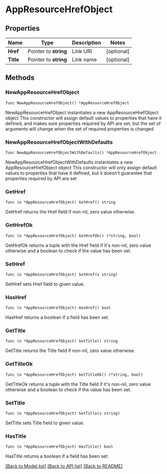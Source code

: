 # AppResourceHrefObject

## Properties

Name | Type | Description | Notes
------------ | ------------- | ------------- | -------------
**Href** | Pointer to **string** | Link URI | [optional] 
**Title** | Pointer to **string** | Link name | [optional] 

## Methods

### NewAppResourceHrefObject

`func NewAppResourceHrefObject() *AppResourceHrefObject`

NewAppResourceHrefObject instantiates a new AppResourceHrefObject object
This constructor will assign default values to properties that have it defined,
and makes sure properties required by API are set, but the set of arguments
will change when the set of required properties is changed

### NewAppResourceHrefObjectWithDefaults

`func NewAppResourceHrefObjectWithDefaults() *AppResourceHrefObject`

NewAppResourceHrefObjectWithDefaults instantiates a new AppResourceHrefObject object
This constructor will only assign default values to properties that have it defined,
but it doesn't guarantee that properties required by API are set

### GetHref

`func (o *AppResourceHrefObject) GetHref() string`

GetHref returns the Href field if non-nil, zero value otherwise.

### GetHrefOk

`func (o *AppResourceHrefObject) GetHrefOk() (*string, bool)`

GetHrefOk returns a tuple with the Href field if it's non-nil, zero value otherwise
and a boolean to check if the value has been set.

### SetHref

`func (o *AppResourceHrefObject) SetHref(v string)`

SetHref sets Href field to given value.

### HasHref

`func (o *AppResourceHrefObject) HasHref() bool`

HasHref returns a boolean if a field has been set.

### GetTitle

`func (o *AppResourceHrefObject) GetTitle() string`

GetTitle returns the Title field if non-nil, zero value otherwise.

### GetTitleOk

`func (o *AppResourceHrefObject) GetTitleOk() (*string, bool)`

GetTitleOk returns a tuple with the Title field if it's non-nil, zero value otherwise
and a boolean to check if the value has been set.

### SetTitle

`func (o *AppResourceHrefObject) SetTitle(v string)`

SetTitle sets Title field to given value.

### HasTitle

`func (o *AppResourceHrefObject) HasTitle() bool`

HasTitle returns a boolean if a field has been set.


[[Back to Model list]](../README.md#documentation-for-models) [[Back to API list]](../README.md#documentation-for-api-endpoints) [[Back to README]](../README.md)


